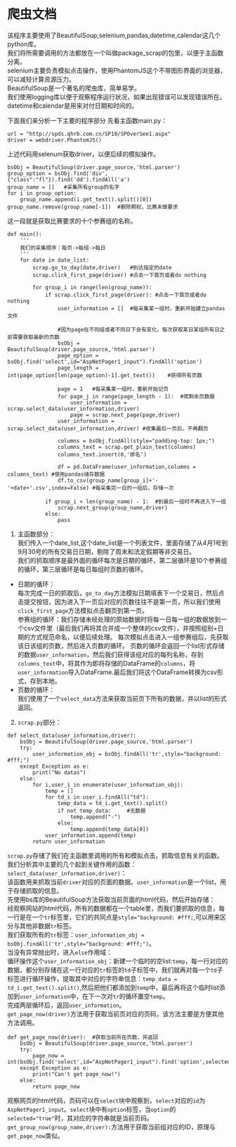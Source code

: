 # 爬虫文档
该程序主要使用了BeautifulSoup,selenium,pandas,datetime,calendar这几个python库。  
我们将所需要调用的方法都放在一个叫做package_scrap的包里，以便于主函数分离。  
selenium主要负责模拟点击操作，使用PhantomJS这个不带图形界面的浏览器，可以减轻计算资源压力。  
BeautifulSoup是一个著名的爬虫库，简单易学。  
我们使用logging库以便于观察程序运行状况，如果出现错误可以发现错误所在。  
datetime和calendar是用来对付日期和时间的。  

下面我们来分析一下主要的程序部分
先看主函数main.py：  
```
url = "http://spds.qhrb.com.cn/SP10/SPOverSee1.aspx"
driver = webdriver.PhantomJS()
```
上述代码用selenum获取driver，以便后续的模拟操作。  
```
bsObj = BeautifulSoup(driver.page_source,'html.parser')
group_option = bsObj.find('div',{"class":"fl"}).find('dd').findAll('a')
group_name = []   #采集所有group的名字
for i in group_option:
    group_name.append(i.get_text().split()[0])
group_name.remove(group_name[-1])  #删除期权，比赛未做要求
```
这一段就是获取比赛要求的十个参赛组的名称。  

```
def main():
    '''
    我们的采集顺序：每页->每组->每日
    '''
    for date in date_list:
        scrap.go_to_day(date,driver)   #到达指定的date
        scrap.click_first_page(driver) #点击一下首页或者do nothing

        for group_i in range(len(group_name)):
            if scrap.click_first_page(driver): #点击一下首页或者do nothing
                user_information = []  #每采集某一组时，重新开始建立pandas文件

                #因为page在不同组或者不同日下会有变化，每次获取某日某组所有日之前需要获取最新的页数
                bsObj = BeautifulSoup(driver.page_source,'html.parser')
                page_option = bsObj.find('select',id="AspNetPager1_input").findAll('option')
                page_length = int(page_option[len(page_option)-1].get_text())    #获得所有页数

                page = 1   #每采集某一组时，重新开始记页
                for page_j in range(page_length - 1):  #爬剩余页数据
                    user_information = scrap.select_data(user_information,driver)
                    page = scrap.next_page(page,driver)
                user_information = scrap.select_data(user_information,driver) #收集最后一页后，不再翻页

                columns = bsObj.findAll(style="padding-top: 1px;")
                columns_text = scrap.get_plain_text(columns)
                columns_text.insert(0,'排名')

                df = pd.DataFrame(user_information,columns = columns_text) #使用pandas储存数据
                df.to_csv(group_name[group_i]+'-'+date+'.csv',index=False) #每采集完一日的一组后，存储一次

            if group_i < len(group_name) - 1:  #到最后一组时不再进入下一组
                scrap.next_group(group_name,driver)
            else:
                pass

```
1. 主函数部分：  
 我们传入一个date_list,这个date_list是一个列表文件，里面存储了从4月1号到9月30号的所有交易日日期，剔除了周末和法定假期等非交易日。  
我们的抓取顺序是最外面的循环每次是日期的循环，第二层循环是10个参赛组的循环，第三层循环是每日每组时页数的循环。  
 - 日期的循环：  
 每次完成一日的抓取后，`go_to_day`方法模拟日期填表下一个交易日，然后点击提交按钮，因为进入下一页后对应的页数往往不是第一页，所以我们使用`click_first_page`方法模拟点击翻页到第一页。  
参赛组的循环：我们存储未经处理的原始数据时将每一日每一组的数据放到一个csv文件里（最后我们再将其合并成一个整体的csv文件），并按照组别+日期的方式规范命名，以便后续处理。
 每次模拟点击进入一组参赛组后，先获取该日该组的页数，然后进入页数的循环。
 页数的循环会返回一个list形式存储的数据`user_information`，然后我们获得该组对应的每列名称，存到`columns_text`中，将其作为即将存储的DataFrame的`columns`，将`user_information`导入DataFrame.最后我们将这个DataFrame转换为csv形式，存到本地。  
 - 页数的循环：  
 我们使用了一个`select_data`方法来获取当前页下所有的数据，并以list的形式返回。

2. `scrap.py`部分：  
```
def select_data(user_information,driver):
    bsObj = BeautifulSoup(driver.page_source,'html.parser')
    try:
        user_information_obj = bsObj.findAll('tr',style="background: #fff;")
    except Exception as e:
        print("No datas")
    else:
        for i,user_i in enumerate(user_information_obj):
            temp = []
            for td_i in user_i.findAll("td"):
                temp_data = td_i.get_text().split()
                if not temp_data:     #无数据
                    temp.append("-")
                else:
                    temp.append(temp_data[0])
            user_information.append(temp)
        return user_information
```
`scrap.py`存储了我们在主函数里调用的所有和模拟点击，抓取信息有关的函数。
我们分析其中主要的几个起到关键作用的函数：  
`select_data(user_information,driver)`：  
该函数用来抓取当前`driver`对应的页面的数据。`user_information`是一个list，用于存储抓取的信息。  
先使用bs库的BeautifulSoup方法获取当前页面的html代码，然后开始存储：  
经观察网站的html代码，所有的数据都在一个table里，而我们要抓取的信息，每一行是在一个`tr`标签里，它们的共同点是`style="background: #fff;`,可以用来区分与其他非数据`tr`标签。  
我们获取所有的`tr`标签：`user_information_obj = bsObj.findAll('tr',style="background: #fff;")`。  
当没有异常抛出时，进入`else`作用域：  
循环操作这个`user_information_obj`：新建一个临时的空list:`temp`，每一行对应的数据，都分别存储在这一行对应的`tr`标签的`td`子标签中，我们就再对每一个`td`子标签进行循环操作，提取其中对应的字符串信息：`temp_data = td_i.get_text().split()`,然后把他们都添加到`temp`中，最后再将这个临时list添加到`user_information`中，在下一次对`tr`的循环置空`temp`。  
完成两层循环后，返回`user_information`。  
`get_page_now(driver)`方法用于获取当前页对应的页码，该方法主要是方便其他方法调用。  
```
def get_page_now(driver):  #获取当前所在页数，并返回
    bsObj = BeautifulSoup(driver.page_source,'html.parser')
    try:
        page_now = int(bsObj.find('select',id="AspNetPager1_input").find('option',selected="true").get_text())
    except Exception as e:
        print("Can't get page_now!")
    else:
        return page_now
```
观察网页的html代码，页码可以在`select`块中观察到，`select`对应的`id`为`AspNetPager1_input`。`select`块中有`option`标签，当`option`的`selected="true"`时，其对应的字符串就是当前页码。  
`get_group_now(group_name,driver):`方法用于获取当前组对应的ID，原理与`get_page_now`类似。  
